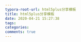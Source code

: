 ```yaml
---
typora-root-url: html5plus分享模板
title: html5plus分享模板
date: 2020-04-21 15:27:38
tags:
categories:
comments: true
---
```

